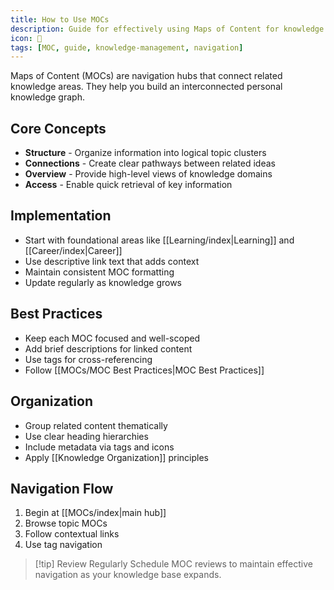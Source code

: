 ```yaml
---
title: How to Use MOCs
description: Guide for effectively using Maps of Content for knowledge navigation
icon: 🧭
tags: [MOC, guide, knowledge-management, navigation]
---
```


Maps of Content (MOCs) are navigation hubs that connect related knowledge areas. They help you build an interconnected personal knowledge graph.

## Core Concepts

- **Structure** - Organize information into logical topic clusters
- **Connections** - Create clear pathways between related ideas
- **Overview** - Provide high-level views of knowledge domains
- **Access** - Enable quick retrieval of key information

## Implementation

- Start with foundational areas like [[Learning/index|Learning]] and [[Career/index|Career]]
- Use descriptive link text that adds context
- Maintain consistent MOC formatting
- Update regularly as knowledge grows

## Best Practices

- Keep each MOC focused and well-scoped
- Add brief descriptions for linked content
- Use tags for cross-referencing
- Follow [[MOCs/MOC Best Practices|MOC Best Practices]]

## Organization

- Group related content thematically
- Use clear heading hierarchies
- Include metadata via tags and icons
- Apply [[Knowledge Organization]] principles

## Navigation Flow

1. Begin at [[MOCs/index|main hub]]
2. Browse topic MOCs
3. Follow contextual links
4. Use tag navigation

> [!tip] Review Regularly
> Schedule MOC reviews to maintain effective navigation as your knowledge base expands.
